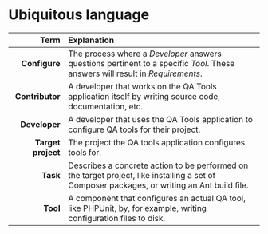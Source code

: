 Ubiquitous language
===================

| **Term**      | **Explanation** |
| -------------:|:--------------- |
| **Configure** | The process where a *Developer* answers questions pertinent to a specific *Tool*. These answers will result in *Requirements*. |
| **Contributor** | A developer that works on the QA Tools application itself by writing source code, documentation, etc. |
| **Developer** | A developer that uses the QA Tools application to configure QA tools for their project. |
| **Target project** | The project the QA tools application configures tools for. |
| **Task**           | Describes a concrete action to be performed on the target project, like installing a set of Composer packages, or writing an Ant build file. |
| **Tool**      | A component that configures an actual QA tool, like PHPUnit, by, for example, writing configuration files to disk. |
